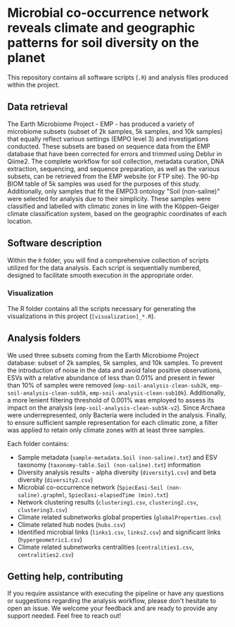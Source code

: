 # Microbial co-occurrence network reveals climate and geographic patterns for soil diversity on the planet

This repository contains all software scripts (`.R`) and analysis files produced within the project.

## Data retrieval
The Earth Microbiome Project - EMP - has produced a variety of microbiome subsets (subset of 2k samples, 5k samples, and 10k samples) that equally reflect various settings (EMPO level 3) and investigations conducted. These subsets are based on sequence data from the EMP database that have been corrected for errors and trimmed using Deblur in Qiime2. The complete workflow for soil collection, metadata curation, DNA extraction, sequencing, and sequence preparation, as well as the various subsets, can be retrieved from the EMP website (or FTP site). The 90-bp BIOM table of 5k samples was used for the purposes of this study. Additionally, only samples that fit the EMPO3 ontology "Soil (non-saline)" were selected for analysis due to their simplicity. These samples were classified and labelled with climatic zones in line with the Köppen-Geiger climate classification system, based on the geographic coordinates of each location.

## Software description
Within the `R` folder, you will find a comprehensive collection of scripts utilized for the data analysis. Each script is sequentially numbered, designed to facilitate smooth execution in the appropriate order.

### Visualization
The R folder contains all the scripts necessary for generating the visualizations in this project (`[visualization]_*.R`).

## Analysis folders
We used three subsets coming from the Earth Microbiome Project database: subset of 2k samples, 5k samples, and 10k samples. To prevent the introduction of noise in the data and avoid false positive observations, ESVs with a relative abundance of less than 0.01% and present in fewer than 10% of samples were removed (`emp-soil-analysis-clean-sub2k`, `emp-soil-analysis-clean-sub5k`, `emp-soil-analysis-clean-sub10k`). Additionally, a more lenient filtering threshold of 0.001% was employed to assess its impact on the analysis (`emp-soil-analysis-clean-sub5k-v2`). Since Archaea were underrepresented, only Bacteria were included in the analysis. Finally, to ensure sufficient sample representation for each climatic zone, a filter was applied to retain only climate zones with at least three samples.

Each folder contains:
- Sample metadata (`sample-metadata.Soil (non-saline).txt`) and ESV taxonomy (`taxonomy-table.Soil (non-saline).txt`) information
- Diversity analysis results - alpha diversity (`diversity1.csv`) and beta diversity (`diversity2.csv`)
- Microbial co-occurrence network (`SpiecEasi-Soil (non-saline).graphml`, `SpiecEasi-elapsedTime (min).txt`)
- Network clustering results (`clustering1.csv`, `clustering2.csv`, `clustering3.csv`)
- Climate related subnetworks global properties (`globalProperties.csv`)
- Climate related hub nodes (`hubs.csv`)
- Identified microbial links (`links1.csv`, `links2.csv`) and significant links (`hypergeometric1.csv`)
- Climate related subnetworks centralities (`centralities1.csv`, `centralities2.csv`)

## Getting help, contributing
If you require assistance with executing the pipeline or have any questions or suggestions regarding the analysis workflow, please don't hesitate to open an issue. 
We welcome your feedback and are ready to provide any support needed. Feel free to reach out!
